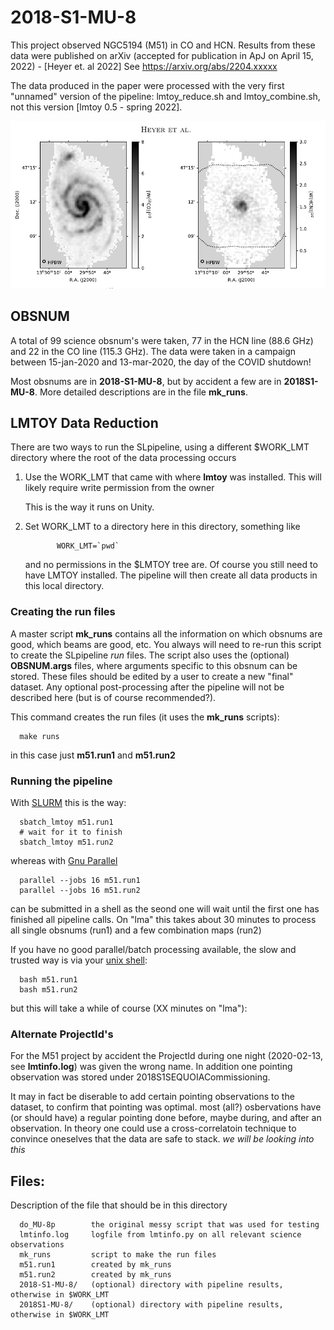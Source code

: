 # 2018-S1-MU-8

This project observed NGC5194 (M51) in CO and HCN. Results from these data were published on
arXiv (accepted for publication in ApJ on April 15, 2022) - [Heyer et. al 2022]
See https://arxiv.org/abs/2204.xxxxx

The data produced in the paper were processed with the very first "unnamed" version
of the pipeline: lmtoy_reduce.sh and lmtoy_combine.sh, not this version [lmtoy 0.5 - spring 2022].

![Figure 1 from paper](m51.png "Figure 1 from paper")

## OBSNUM

A total of 99 science obsnum's were taken, 77 in the HCN line (88.6 GHz) and 22 in the CO line (115.3 GHz).
The data were taken in a campaign between 15-jan-2020 and 13-mar-2020, the day of the COVID shutdown!

Most obsnums are in **2018-S1-MU-8**, but by accident a few are in **2018S1-MU-8**.
More detailed descriptions are in the file **mk_runs**.


## LMTOY Data Reduction

There are two ways to run the SLpipeline, using a different $WORK_LMT directory where the root
of the data processing occurs

1. Use the WORK_LMT that came with where **lmtoy** was installed. This will likely require
   write permission from the owner

   This is the way it runs on Unity.

2. Set WORK_LMT to a directory here in this directory,  something like

              WORK_LMT=`pwd`

   and no permissions in the $LMTOY tree are. Of course you still need to have LMTOY
   installed. The pipeline will then create all  data products in this local directory.

### Creating the run files

A master script **mk_runs** contains all the information on which obsnums are good,
which beams are good, etc.  You always will need to re-run this script to create the
SLpipeline *run* files. The script also uses the (optional) **OBSNUM.args** files, where
arguments specific to this obsnum can be stored. These files should be edited by
a user to create a new "final" dataset. Any optional post-processing after the
pipeline will not be described here (but is of course recommended?).

This command creates the run files (it uses the **mk_runs** scripts):

      make runs
	  
in this case just **m51.run1** and **m51.run2**

### Running the pipeline


With [SLURM](https://slurm.schedmd.com/documentation.html) this is the way:

      sbatch_lmtoy m51.run1
      # wait for it to finish
      sbatch_lmtoy m51.run2

whereas with [Gnu Parallel](https://www.gnu.org/software/parallel/)

      parallel --jobs 16 m51.run1
      parallel --jobs 16 m51.run2

can be submitted in a shell as the seond one will wait until the first one has finished
all pipeline calls. On "lma" this takes about 30 minutes to process all single obsnums
(run1) and a few combination maps (run2)

If you have no good parallel/batch processing available, the slow and trusted way is
via your [unix shell](https://www.gnu.org/software/bash/):

      bash m51.run1
      bash m51.run2

but this will take a while of course (XX minutes on "lma"):

### Alternate ProjectId's

For the M51 project by accident the ProjectId during one night (2020-02-13, see **lmtinfo.log**)
was given the wrong name. In addition one pointing observation was stored under
2018S1SEQUOIACommissioning.

It may in fact be diserable to add certain pointing observations to the dataset, to confirm
that pointing was optimal. most (all?) osbervations have (or should have) a regular pointing done
before, maybe during, and after an observation. In theory one could use a cross-correlatoin
technique to convince oneselves that the data are safe to stack.  *we will be looking into this*


## Files:


Description of the file that should be in this directory


      do_MU-8p        the original messy script that was used for testing
      lmtinfo.log     logfile from lmtinfo.py on all relevant science observations
      mk_runs         script to make the run files
      m51.run1        created by mk_runs
      m51.run2        created by mk_runs
      2018-S1-MU-8/   (optional) directory with pipeline results, otherwise in $WORK_LMT
      2018S1-MU-8/    (optional) directory with pipeline results, otherwise in $WORK_LMT
